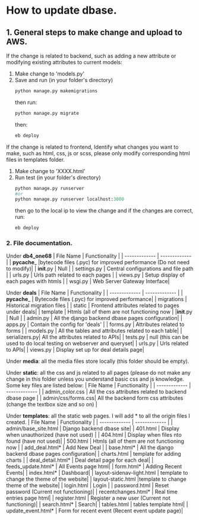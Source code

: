 # How to update dbase.

## 1. General steps to make change and upload to AWS. 
If the change is related to backend, such as adding a new attribute or modifying existing attributes to current models: 
1. Make change to 'models.py' 
2. Save and run (in your folder's directory) 
    ```Python 
    python manage.py makemigrations
    ``` 
    then run:
    ```Python 
    python manage.py migrate
    ```
    then: 
    ```Python
    eb deploy
    ```
If the change is related to frontend, 
Identify what changes you want to make, such as html, css, js or scss, please only modify corresponding html files in templates folder. 
1. Make change to 'XXXX.html' 
2. Run test (in your folder's directory) 
    ```Python 
    python manage.py runserver
    #or
    python manage.py runserver localhost:3000
    ``` 
    then go to the local ip to view the change and if the changes are correct, run:
    ```Python
    eb deploy
    ```
### 2. File documentation.
Under **db4_one68**
| File Name  | Functionality |
| ------------- | ------------- |
| __pycache___ |bytecode files (.pyc) for improved performance (Do not need to modify)|
|  __init__.py | Null  |
| settings.py  | Central configurations and file path |
| urls.py      | Urls path related to each pages |
| views.py     | Setup display of each pages with htmls |
| wsgi.py      | Web Server Gateway Interface|

Under **deals**
| File Name  | Functionality |
| ------------- | ------------- |
| __pycache___  | Bytecode files (.pyc) for improved performance|
| migrations    | Historical migration files |
| static        | Frontend attributes related to pages under deals|
| template      | Htmls (all of them are not functioning now |
|__init__.py    | Null  |
| admin.py      | All the django backend dbase pages configuration|
| apps.py       | Contain the config for 'deals' |
| forms.py      | Attributes related to forms |
| models.py     | All the tables and attributes related to each table|
| serializers.py| All the attributes related to APIs|
| tests.py      | null (this can be used to do local testing on webserver and queryset|
| urls.py       | Urls related to APIs|
| views.py      | Display set up for deal details page|

Under **media**: all the media files store locally (this folder should be empty).

Under **static**: all the css and js related to all pages (please do not make any change in this folder unless you understand basic css and js knowledge. Some key files are listed below:
| File Name  | Functionality |
| ------------- | ------------- |
|  admin_color.css |    All the css attributes related to backend dbase page |
|  admin/css/forms.css| All the backend form css attributes (change the textbox size and so on) |

Under **templates**: all the static web pages. I will add * to all the origin files I created.
| File Name  | Functionality |
| ------------- | ------------- |
| admin/base_site.html  | Django backend dbase site|
| 401.html              | Display when unauthorized (have not used) |
| 404.html       | Display when files nto found (have not used)|
| 500.html      | Htmls (all of them are not functioning now |
| add_deal.html*    | Add New Deal  |
| base.html*       | All the django backend dbase pages configuration|
| charts.html      | template for adding charts |
| deal_detail.html*      | Deal detail page for each deal|
| feeds_update.html*     | All Events page html|
| form.html*      | Adding Recent Events|
| index.html*       | Dashboard|
| layout-sidenav-light.html    | template to change the theme of the website|
| layout-static.html     |template to change theme of the website|
| login.html       | Login |
| password.html    | Reset password (Current not functioning)|
| recentchanges.html*     | Real time entries page html|
| register.html       | Register a new user (Current not functioning)|
| search.html*    | Search|
| tables.html     | tables template html|
| update_event.html*       | Form for recent event (Recent event update page)|

